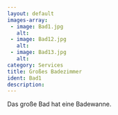 ```yaml
---
layout: default
images-array:
 - image: Bad1.jpg
   alt: 
 - image: Bad12.jpg
   alt: 
 - image: Bad13.jpg
   alt: 
category: Services
title: Großes Badezimmer
ident: Bad1
description: 
---
```

Das große Bad hat eine Badewanne.
